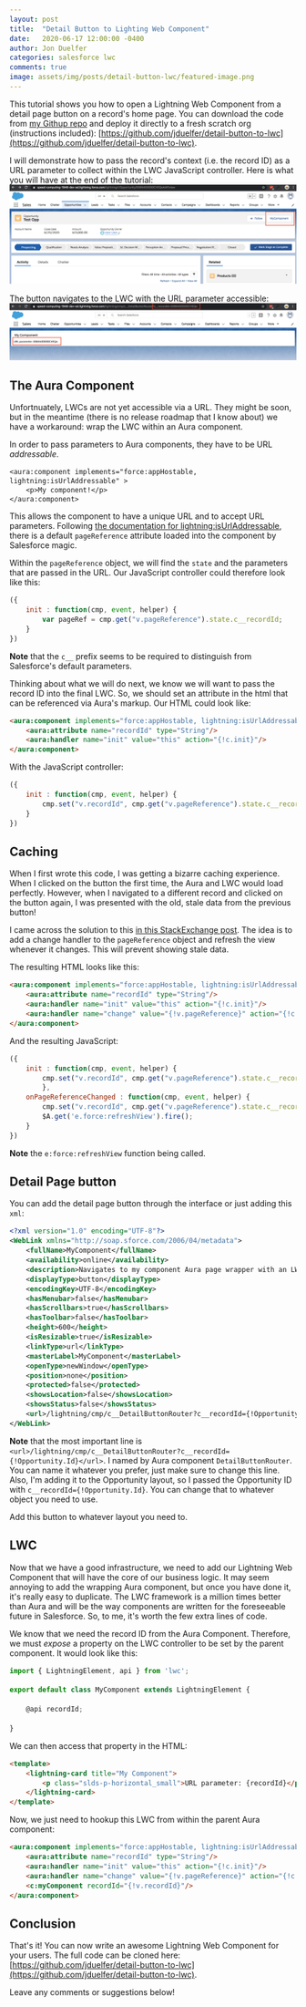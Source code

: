 ```yaml
---
layout: post
title:  "Detail Button to Lighting Web Component"
date:   2020-06-17 12:00:00 -0400
author: Jon Duelfer
categories: salesforce lwc
comments: true
image: assets/img/posts/detail-button-lwc/featured-image.png
---
```


This tutorial shows you how to open a Lightning Web Component from a detail page button on a record's home page. You can download the code from [my Githup repo](https://github.com/jduelfer/detail-button-to-lwc) and deploy it directly to a fresh scratch org (instructions included): [https://github.com/jduelfer/detail-button-to-lwc](https://github.com/jduelfer/detail-button-to-lwc).

I will demonstrate how to pass the record's context (i.e. the record ID) as a URL parameter to collect within the LWC JavaScript controller. Here is what you will have at the end of the tutorial:
![detail button](/assets/img/detail-button.png)

The button navigates to the LWC with the URL parameter accessible:
![lwc component](/assets/img/lwc-component.png)

## The Aura Component
Unfortnuately, LWCs are not yet accessible via a URL. They might be soon, but in the meantime (there is no release roadmap that I know about) we have a workaround: wrap the LWC within an Aura component.

In order to pass parameters to Aura components, they have to be URL _addressable_.
```
<aura:component implements="force:appHostable, lightning:isUrlAddressable" >
	<p>My component!</p>
</aura:component>
```

This allows the component to have a unique URL and to accept URL parameters. Following [the documentation for lightning:isUrlAddressable](https://developer.salesforce.com/docs/component-library/bundle/lightning:isUrlAddressable/documentation), there is a default `pageReference` attribute loaded into the component by Salesforce magic.

Within the `pageReference` object, we will find the `state` and the parameters that are passed in the URL. Our JavaScript controller could therefore look like this:
```javascript
({
    init : function(cmp, event, helper) {
        var pageRef = cmp.get("v.pageReference").state.c__recordId;
    }
})
```
**Note** that the `c__` prefix seems to be required to distinguish from Salesforce's default parameters.

Thinking about what we will do next, we know we will want to pass the record ID into the final LWC. So, we should set an attribute in the html that can be referenced via Aura's markup. Our HTML could look like:
```html
<aura:component implements="force:appHostable, lightning:isUrlAddressable" >
    <aura:attribute name="recordId" type="String"/>
    <aura:handler name="init" value="this" action="{!c.init}"/>
</aura:component>
```

With the JavaScript controller:
```javascript
({
    init : function(cmp, event, helper) {
        cmp.set("v.recordId", cmp.get("v.pageReference").state.c__recordId);
    }
})
```

## Caching
When I first wrote this code, I was getting a bizarre caching experience. When I clicked on the button the first time, the Aura and LWC would load perfectly. However, when I navigated to a different record and clicked on the button again, I was presented with the old, stale data from the previous button!

I came across the solution to this [in this StackExchange post](https://salesforce.stackexchange.com/questions/257444/disable-caching-in-lwc). The idea is to add a change handler to the `pageReference` object and refresh the view whenever it changes. This will prevent showing stale data.

The resulting HTML looks like this:
```html
<aura:component implements="force:appHostable, lightning:isUrlAddressable" >
    <aura:attribute name="recordId" type="String"/>
    <aura:handler name="init" value="this" action="{!c.init}"/>
    <aura:handler name="change" value="{!v.pageReference}" action="{!c.onPageReferenceChanged}" />
</aura:component>
```

And the resulting JavaScript:
```javascript
({
    init : function(cmp, event, helper) {
        cmp.set("v.recordId", cmp.get("v.pageReference").state.c__recordId);
        },
    onPageReferenceChanged : function(cmp, event, helper) {
        cmp.set("v.recordId", cmp.get("v.pageReference").state.c__recordId);
        $A.get('e.force:refreshView').fire();
    }
})
```
**Note** the `e:force:refreshView` function being called.

## Detail Page button
You can add the detail page button through the interface or just adding this `xml`:
```xml
<?xml version="1.0" encoding="UTF-8"?>
<WebLink xmlns="http://soap.sforce.com/2006/04/metadata">
    <fullName>MyComponent</fullName>
    <availability>online</availability>
    <description>Navigates to my component Aura page wrapper with an LWC inside.</description>
    <displayType>button</displayType>
    <encodingKey>UTF-8</encodingKey>
    <hasMenubar>false</hasMenubar>
    <hasScrollbars>true</hasScrollbars>
    <hasToolbar>false</hasToolbar>
    <height>600</height>
    <isResizable>true</isResizable>
    <linkType>url</linkType>
    <masterLabel>MyComponent</masterLabel>
    <openType>newWindow</openType>
    <position>none</position>
    <protected>false</protected>
    <showsLocation>false</showsLocation>
    <showsStatus>false</showsStatus>
    <url>/lightning/cmp/c__DetailButtonRouter?c__recordId={!Opportunity.Id}</url>
</WebLink>
```

**Note** that the most important line is `<url>/lightning/cmp/c__DetailButtonRouter?c__recordId={!Opportunity.Id}</url>`. I named by Aura component `DetailButtonRouter`. You can name it whatever you prefer, just make sure to change this line. Also, I'm adding it to the Opportunity layout, so I passed the Opportunity ID with `c__recordId={!Opportunity.Id}`. You can change that to whatever object you need to use.

Add this button to whatever layout you need to.

## LWC
Now that we have a good infrastructure, we need to add our Lightning Web Component that will have the core of our business logic. It may seem annoying to add the wrapping Aura component, but once you have done it, it's really easy to duplicate. The LWC framework is a million times better than Aura and will be the way components are written for the foreseeable future in Salesforce. So, to me, it's worth the few extra lines of code.

We know that we need the record ID from the Aura Component. Therefore, we must _expose_ a property on the LWC controller to be set by the parent component. It would look like this:
```javascript
import { LightningElement, api } from 'lwc';

export default class MyComponent extends LightningElement {

    @api recordId;

}
```

We can then access that property in the HTML:
```html
<template>
    <lightning-card title="My Component">
        <p class="slds-p-horizontal_small">URL parameter: {recordId}</p>
    </lightning-card>
</template>
```

Now, we just need to hookup this LWC from within the parent Aura component:
```html
<aura:component implements="force:appHostable, lightning:isUrlAddressable" >
    <aura:attribute name="recordId" type="String"/>
    <aura:handler name="init" value="this" action="{!c.init}"/>
    <aura:handler name="change" value="{!v.pageReference}" action="{!c.onPageReferenceChanged}" />
    <c:myComponent recordId="{!v.recordId}"/>
</aura:component>
```

## Conclusion
That's it! You can now write an awesome Lightning Web Component for your users. The full code can be cloned here: [https://github.com/jduelfer/detail-button-to-lwc](https://github.com/jduelfer/detail-button-to-lwc).

Leave any comments or suggestions below!

